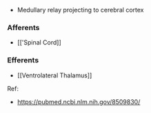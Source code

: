 - Medullary relay projecting to cerebral cortex

### Afferents
- [['Spinal Cord]]
### Efferents
- [[Ventrolateral Thalamus]]

Ref:
- https://pubmed.ncbi.nlm.nih.gov/8509830/